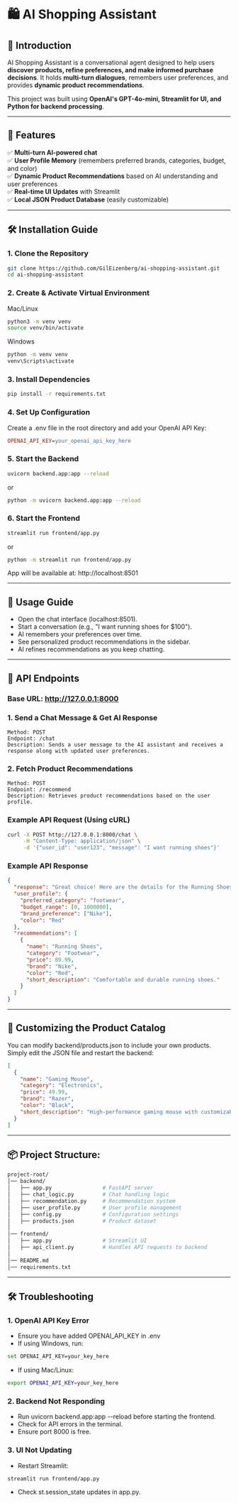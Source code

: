 # 🛍️ AI Shopping Assistant

## 📌 Introduction

AI Shopping Assistant is a conversational agent designed to help users **discover products, refine preferences, and make informed purchase decisions**. It holds **multi-turn dialogues**, remembers user preferences, and provides **dynamic product recommendations**.

This project was built using **OpenAI's GPT-4o-mini, Streamlit for UI, and Python for backend processing**.

---

## 🚀 Features

✅ **Multi-turn AI-powered chat**  
✅ **User Profile Memory** (remembers preferred brands, categories, budget, and color)  
✅ **Dynamic Product Recommendations** based on AI understanding and user preferences  
✅ **Real-time UI Updates** with Streamlit  
✅ **Local JSON Product Database** (easily customizable)  

---

## 🛠️ Installation Guide

### **1. Clone the Repository**
```sh
git clone https://github.com/GilEizenberg/ai-shopping-assistant.git
cd ai-shopping-assistant
```

### **2. Create & Activate Virtual Environment**

Mac/Linux
```sh
python3 -m venv venv
source venv/bin/activate
```
Windows
```sh
python -m venv venv
venv\Scripts\activate
```

### **3. Install Dependencies**

```sh
pip install -r requirements.txt
```

### **4. Set Up Configuration**

Create a .env file in the root directory and add your OpenAI API Key:
```ini
OPENAI_API_KEY=your_openai_api_key_here
```

### **5. Start the Backend**

```sh
uvicorn backend.app:app --reload
```
or

```sh
python -m uvicorn backend.app:app --reload
```

### **6. Start the Frontend**

```sh
streamlit run frontend/app.py
```
or

```sh
python -m streamlit run frontend/app.py
```

App will be available at: http://localhost:8501

---

## 📝 Usage Guide

- Open the chat interface (localhost:8501).
- Start a conversation (e.g., "I want running shoes for $100").
- AI remembers your preferences over time.
- See personalized product recommendations in the sidebar.
- AI refines recommendations as you keep chatting.

---

## 🔧 API Endpoints

### Base URL: http://127.0.0.1:8000

### 1. Send a Chat Message & Get AI Response

    Method: POST
    Endpoint: /chat
    Description: Sends a user message to the AI assistant and receives a response along with updated user preferences.

### 2. Fetch Product Recommendations

    Method: POST
    Endpoint: /recommend
    Description: Retrieves product recommendations based on the user profile.

### Example API Request (Using cURL)
```sh
curl -X POST http://127.0.0.1:8000/chat \
     -H "Content-Type: application/json" \
     -d '{"user_id": "user123", "message": "I want running shoes"}'

```
### Example API Response
```json
{
  "response": "Great choice! Here are the details for the Running Shoes...",
  "user_profile": {
    "preferred_category": "footwear",
    "budget_range": [0, 1000000],
    "brand_preference": ["Nike"],
    "color": "Red"
  },
  "recommendations": [
    {
      "name": "Running Shoes",
      "category": "Footwear",
      "price": 89.99,
      "brand": "Nike",
      "color": "Red",
      "short_description": "Comfortable and durable running shoes."
    }
  ]
}
```

---

## 🛒 Customizing the Product Catalog

You can modify backend/products.json to include your own products.
Simply edit the JSON file and restart the backend:
```json
[
  {
    "name": "Gaming Mouse",
    "category": "Electronics",
    "price": 49.99,
    "brand": "Razer",
    "color": "Black",
    "short_description": "High-performance gaming mouse with customizable buttons."
  }
]
```
---

## 📦 Project Structure:

```bash
project-root/
│── backend/
│   ├── app.py                # FastAPI server
│   ├── chat_logic.py         # Chat handling logic
│   ├── recommendation.py     # Recommendation system
│   ├── user_profile.py       # User profile management
│   ├── config.py             # Configuration settings
│   ├── products.json         # Product dataset
│
│── frontend/
│   ├── app.py                # Streamlit UI
│   ├── api_client.py         # Handles API requests to backend
│
│── README.md
│── requirements.txt

```

---

## 🛠️ Troubleshooting

### 1. OpenAI API Key Error

- Ensure you have added OPENAI_API_KEY in .env
- If using Windows, run:

```sh
set OPENAI_API_KEY=your_key_here
```
- If using Mac/Linux:
```sh
export OPENAI_API_KEY=your_key_here
```

### 2. Backend Not Responding

- Run uvicorn backend.app:app --reload before starting the frontend.
- Check for API errors in the terminal.
- Ensure port 8000 is free.

### 3️. UI Not Updating

- Restart Streamlit:
```sh
streamlit run frontend/app.py
```
- Check st.session_state updates in app.py.